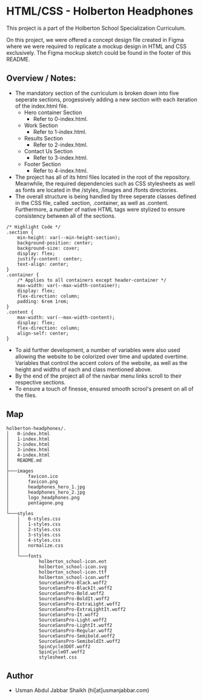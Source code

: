 # HTML/CSS - Holberton Headphones
This project is a part of the Holberton School Specialization Curriculum.

On this project, we were offered a concept design file created in Figma where we were required to replicate a mockup design in HTML and CSS exclusively. The Figma mockup sketch could be found in the footer of this README.

## Overview / Notes:
- The mandatory section of the curriculum is broken down into five seperate sections, progessively adding a new section with each iteration of the index.html file.
    - Hero container Section
	    - Refer to 0-index.html.
	- Work Section
	    - Refer to 1-index.html.
	- Results Section
	    - Refer to 2-index.html.
    - Contact Us Section
	    - Refer to 3-index.html.
	- Footer Section
	    - Refer to 4-index.html.
- The project has all of its html files located in the root of the repository. Meanwhile, the required dependencies such as CSS stylesheets as well as fonts are located in the /styles, /images and /fonts directories.
- The overall structure is being handled by three seperate classes defined in the CSS file, called .section, .container, as well as .content. Furthermore, a number of native HTML tags were stylized to ensure consistency between all of the sections.
```
/* Highlight Code */
.section {
	min-height: var(--min-height-section);
	background-position: center;
	background-size: cover;
	display: flex;
	justify-content: center;
	text-align: center;
}
.container {
	/* Applies to all containers except header-container */
	max-width: var(--max-width-container);
	display: flex;
	flex-direction: column;
	padding: 6rem 1rem; 
}
.content {
	max-width: var(--max-width-content);
	display: flex;
	flex-direction: column;
	align-self: center;
}
```
- To aid further development, a number of variables were also used allowing the website to be colorized over time and updated overtime. Variables that control the accent colors of the website, as well as the height and widths of each and class mentioned above.
- By the end of the project all of the navbar menu links scroll to their respective sections.
- To ensure a touch of finesse, ensured smooth scrool's present on all of the files.

## Map
```
holberton-headphones/.
│   0-index.html
│   1-index.html
│   2-index.html
│   3-index.html
│   4-index.html
│   README.md
│
├───images
│       favicon.ico
│       favicon.png
│       headphones_hero_1.jpg
│       headphones_hero_2.jpg
│       logo_headphones.png
│       pentagone.png
│
└───styles
    │   0-styles.css
    │   1-styles.css
    │   2-styles.css
    │   3-styles.css
    │   4-styles.css
    │   normalize.css
    │
    └───fonts
            holberton_school-icon.eot
            holberton_school-icon.svg
            holberton_school-icon.ttf
            holberton_school-icon.woff
            SourceSansPro-Black.woff2
            SourceSansPro-BlackIt.woff2
            SourceSansPro-Bold.woff2
            SourceSansPro-BoldIt.woff2
            SourceSansPro-ExtraLight.woff2
            SourceSansPro-ExtraLightIt.woff2
            SourceSansPro-It.woff2
            SourceSansPro-Light.woff2
            SourceSansPro-LightIt.woff2
            SourceSansPro-Regular.woff2
            SourceSansPro-Semibold.woff2
            SourceSansPro-SemiboldIt.woff2
            SpinCycle3DOT.woff2
            SpinCycleOT.woff2
            stylesheet.css
```

## Author
- Usman Abdul Jabbar Shaikh (hi[at]usmanjabbar.com)